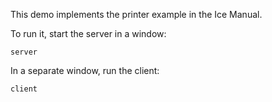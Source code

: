 This demo implements the printer example in the Ice Manual.

To run it, start the server in a window:

```
server
```

In a separate window, run the client:

```
client
```

